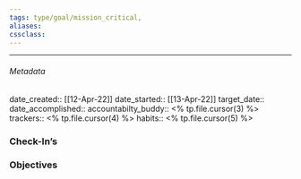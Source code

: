 ```yaml
---
tags: type/goal/mission_critical,  
aliases:
cssclass: 
---
```

---

###### Metadata 
date_created:: [[12-Apr-22]]
date_started:: [[13-Apr-22]]
target_date:: 
date_accomplished::
accountabilty_buddy:: <% tp.file.cursor(3) %>
trackers:: <% tp.file.cursor(4) %>
habits:: <% tp.file.cursor(5) %>

### Check-In’s
### Objectives






